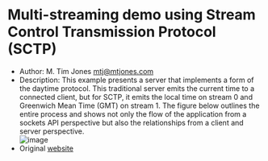# Multi-streaming demo using Stream Control Transmission Protocol (SCTP)
* Author: M. Tim Jones <mtj@mtjones.com>
* Description: This example presents a server that implements a form of the daytime protocol. 
This traditional server emits the current time to a connected client, but for SCTP, it emits 
the local time on stream 0 and Greenwich Mean Time (GMT) on stream 1. The figure below outlines 
the entire process and shows not only the flow of the application from a sockets API perspective
but also the relationships from a client and server perspective. <br/>
![image](https://user-images.githubusercontent.com/11320686/76171573-407fdf00-6163-11ea-933e-1c8e27c63757.png)
* Original [website](https://www.ibm.com/developerworks/library/l-sctp/index.html)
